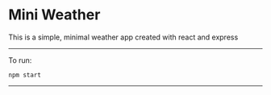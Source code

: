 # Mini Weather

This is a simple, minimal weather app created with react and express
___
To run:

    npm start
___




